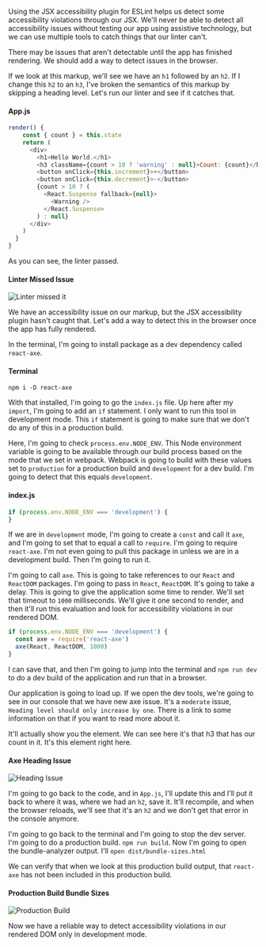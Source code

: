 Using the JSX accessibility plugin for ESLint helps us detect some accessibility violations through our JSX. We'll never be able to detect all accessibility issues without testing our app using assistive technology, but we can use multiple tools to catch things that our linter can't.

There may be issues that aren't detectable until the app has finished rendering. We should add a way to detect issues in the browser.

If we look at this markup, we'll see we have an `h1` followed by an `h2`. If I change this `h2` to an `h3`, I've broken the semantics of this markup by skipping a heading level. Let's run our linter and see if it catches that.

#### App.js
```javascript
render() {
    const { count } = this.state
    return (
      <div>
        <h1>Hello World.</h1>
        <h3 className={count > 10 ? 'warning' : null}>Count: {count}</h3>
        <button onClick={this.increment}>+</button>
        <button onClick={this.decrement}>-</button>
        {count > 10 ? (
          <React.Suspense fallback={null}>
            <Warning />
          </React.Suspense>
        ) : null}
      </div>
    )
  }
}
```

As you can see, the linter passed.

#### Linter Missed Issue
![Linter missed it](http://res.cloudinary.com/dg3gyk0gu/image/upload/v1543563600/transcript-images/aria-check-for-accessibility-issues-in-the-browser-with-react-axe-linter-missedit.png)

We have an accessibility issue on our markup, but the JSX accessibility plugin hasn't caught that. Let's add a way to detect this in the browser once the app has fully rendered.

In the terminal, I'm going to install package as a dev dependency called `react-axe`.

#### Terminal
```
npm i -D react-axe
```

With that installed, I'm going to go the `index.js` file. Up here after my `import`, I'm going to add an `if` statement. I only want to run this tool in development mode. This `if` statement is going to make sure that we don't do any of this in a production build.

Here, I'm going to check `process.env.NODE_ENV`. This Node environment variable is going to be available through our build process based on the mode that we set in webpack. Webpack is going to build with these values set to `production` for a production build and `development` for a dev build. I'm going to detect that this equals `development`.

#### index.js
```javascript
if (process.env.NODE_ENV === 'development') {
}
```

If we are in `development` mode, I'm going to create a `const` and call it `axe`, and I'm going to set that to equal a call to `require`. I'm going to require `react-axe`. I'm not even going to pull this package in unless we are in a development build. Then I'm going to run it.

I'm going to call `axe`. This is going to take references to our `React` and `ReactDOM` packages. I'm going to pass in `React`, `ReactDOM`. It's going to take a delay. This is going to give the application some time to render. We'll set that timeout to `1000` milliseconds. We'll give it one second to render, and then it'll run this evaluation and look for accessibility violations in our rendered DOM.

```javascript
if (process.env.NODE_ENV === 'development') {
  const axe = require('react-axe')
  axe(React, ReactDOM, 1000)
}
```

I can save that, and then I'm going to jump into the terminal and `npm run dev` to do a dev build of the application and run that in a browser.

Our application is going to load up. If we open the dev tools, we're going to see in our console that we have new axe issue. It's a `moderate` issue, `Heading level should only increase by one`. There is a link to some information on that if you want to read more about it.

It'll actually show you the element. We can see here it's that h3 that has our count in it. It's this element right here.

#### Axe Heading Issue
![Heading Issue](http://res.cloudinary.com/dg3gyk0gu/image/upload/v1543563594/transcript-images/aria-check-for-accessibility-issues-in-the-browser-with-react-axe-heading.png)

I'm going to go back to the code, and in `App.js`, I'll update this and I'll put it back to where it was, where we had an `h2`, save it. It'll recompile, and when the browser reloads, we'll see that it's an `h2` and we don't get that error in the console anymore.

I'm going to go back to the terminal and I'm going to stop the dev server. I'm going to do a production build. `npm run build`. Now I'm going to open the bundle-analyzer output. I'll `open dist/bundle-sizes.html`

We can verify that when we look at this production build output, that `react-axe` has not been included in this production build.

#### Production Build Bundle Sizes
![Production Build](http://res.cloudinary.com/dg3gyk0gu/image/upload/v1543563598/transcript-images/aria-check-for-accessibility-issues-in-the-browser-with-react-axe-production-build.png)

Now we have a reliable way to detect accessibility violations in our rendered DOM only in development mode.

